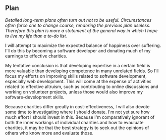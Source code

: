 ## Plan

*Detailed long-term plans often turn out not to be useful. Circumstances often force one to change course, rendering the previous plan useless. Therefore this plan is more a statement of the general way in which I hope to live my life than a to-do list.*

I will attempt to maximize the expected balance of happiness over suffering. I'll do this by becoming a software developer and donating much of my earnings to effective charities.

My tentative conclusion is that developing expertise in a certain field is more valuable than developing competence in many unrelated fields. So I'll focus my efforts on improving skills related to software development, especially web development. This will come at the expense of activities related to effective altruism, such as contributing to online discussions and working on volunteer projects, unless those would also improve my software-development skills.

Because charities differ greatly in cost-effectiveness, I will also devote some time to investigating where I should donate. I'm not yet sure how much effort I should invest in this. Because I'm comparatively ignorant of both the inner workings of individual charities and how to evauluate charities, it may be that the best strategy is to seek out the opinions of others who know more and evaluate those.
